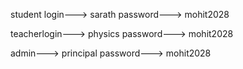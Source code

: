 student login---> sarath
password---> mohit2028

teacherlogin---> physics
password---> mohit2028

admin---> principal
password---> mohit2028